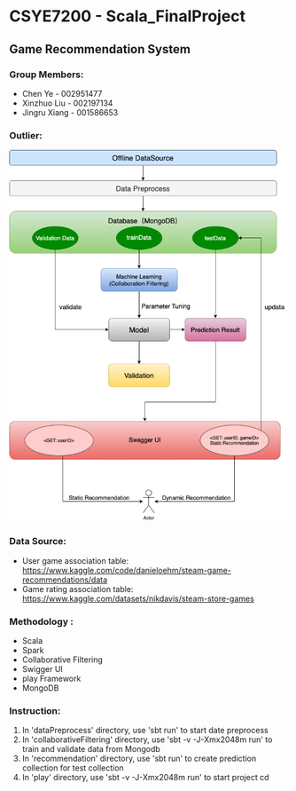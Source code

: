 # CSYE7200 - Scala_FinalProject

## Game Recommendation System

### Group Members:

- Chen Ye - 002951477 
- Xinzhuo Liu - 002197134
- Jingru Xiang - 001586653 

### Outlier:
![Alt text](https://github.com/Uni-boy/Scala_FinalProject/blob/ChenYe/presentation/GRecCons.png)

### Data Source:
  - User game association table:
https://www.kaggle.com/code/danieloehm/steam-game-recommendations/data
  - Game rating association table:
https://www.kaggle.com/datasets/nikdavis/steam-store-games

### Methodology :
  - Scala
  - Spark
  - Collaborative Filtering
  - Swigger UI
  - play Framework
  - MongoDB
 

### Instruction:

1. In 'dataPreprocess' directory, use 'sbt run' to start date preprocess
2. In 'collaborativeFiltering' directory, use 'sbt -v -J-Xmx2048m run' to train and validate data from Mongodb
3. In 'recommendation' directory, use 'sbt run' to create prediction collection for test collection
2. In 'play' directory, use 'sbt -v -J-Xmx2048m run' to start project cd
